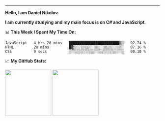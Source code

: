 ---
**Hello, I am Daniel Nikolov.**

**I am currently studying and my main focus is on C# and JavaScript.**

📊 **This Week I Spent My Time On:**
<!--START_SECTION:waka-->

```text
JavaScript   4 hrs 26 mins   ███████████████████████▒░   92.74 %
HTML         20 mins         █▓░░░░░░░░░░░░░░░░░░░░░░░   07.16 %
CSS          0 secs          ░░░░░░░░░░░░░░░░░░░░░░░░░   00.10 %
```

<!--END_SECTION:waka-->

📈 **My GitHub Stats:**

<p>
  <img height="150em" src="https://github-readme-stats.vercel.app/api?username=NikolovDaniel&show_icons=true&hide_border=true&&count_private=true&include_all_commits=true" />
  <img height="150em" src="https://github-readme-stats.vercel.app/api/top-langs/?username=NikolovDaniel&exclude_repo=KNN-Image-Classification&show_icons=true&hide_border=true&layout=compact&langs_count=8s"/>
</p>
